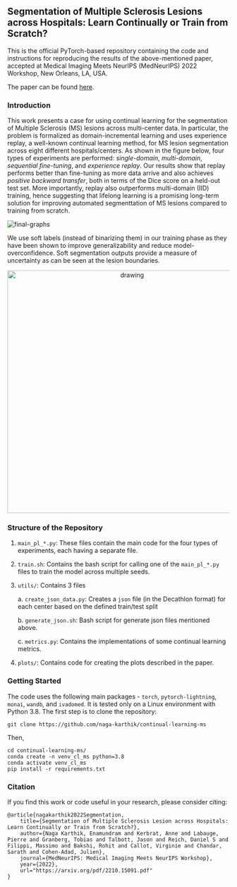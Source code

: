 ## Segmentation of Multiple Sclerosis Lesions across Hospitals: Learn Continually or Train from Scratch?

This is the official PyTorch-based repository containing the code and instructions for reproducing the results of the above-mentioned paper, accepted at Medical Imaging Meets NeurIPS (MedNeurIPS) 2022 Workshop, New Orleans, LA, USA. 

The paper can be found [here](https://arxiv.org/pdf/2210.15091.pdf).

### Introduction

This work presents a case for using continual learning for the segmentation of Multiple Sclerosis (MS) lesions across multi-center data. In particular, the problem is formalized as domain-incremental learning and uses experience replay, a well-known continual learning method, for MS lesion segmentation across eight different hospitals/centers. As shown in the figure below, four types of experiments are performed: _single-domain_, _multi-domain_, _sequential fine-tuning_, and _experience replay_. Our results show that replay performs better than fine-tuning as more data arrive and also achieves _positive backward transfer_, both in terms of the Dice score on a held-out test set. More importantly, replay also outperforms multi-domain (IID) training, hence suggesting that lifelong learning is a promising long-term solution for improving automated segmenttation of MS lesions compared to training from scratch. 

![final-graphs](https://user-images.githubusercontent.com/53445351/193100984-5b9436d7-2268-4124-b042-879802d604be.jpg)

We use soft labels (instead of binarizing them) in our training phase as they have been shown to improve generalizability and reduce model-overconfidence. Soft segmentation outputs provide a measure of uncertainty as can be seen at the lesion boundaries. 

<p align="center">
<img src="https://user-images.githubusercontent.com/53445351/193101064-686d5b26-4e3e-42ca-85a7-7f0ef4f5366f.jpg" alt="drawing" width="550"/>
</p>


### Structure of the Repository

1. `main_pl_*.py`: These files contain the main code for the four types of experiments, each having a separate file. 
2. `train.sh`: Contains the bash script for calling one of the `main_pl_*.py` files to train the model across multiple seeds.
3. `utils/`: Contains 3 files

    a. `create_json_data.py`: Creates a `json` file (in the Decathlon format) for each center based on the defined train/test split

    b. `generate_json.sh`: Bash script for generate json files mentioned above.

    c. `metrics.py`: Contains the implementations of some continual learning metrics. 
4. `plots/`: Contains code for creating the plots described in the paper. 


### Getting Started

The code uses the following main packages - `torch`, `pytorch-lightning`, `monai`, `wandb`, and `ivadomed`. It is tested only on a Linux environment with Python 3.8. The first step is to clone the repository:

```git clone https://github.com/naga-karthik/continual-learning-ms```

Then, 
```
cd continual-learning-ms/
conda create -n venv_cl_ms python=3.8
conda activate venv_cl_ms
pip install -r requirements.txt
```

### Citation
If you find this work or code useful in your research, please consider citing:

```
@article{nagakarthik2022Segmentation,
    title={Segmentation of Multiple Sclerosis Lesion across Hospitals: Learn Continually or Train from Scratch?},
    author={Naga Karthik, Enamundram and Kerbrat, Anne and Labauge, Pierre and Granberg, Tobias and Talbott, Jason and Reich, Daniel S and Filippi, Massimo and Bakshi, Rohit and Callot, Virginie and Chandar, Sarath and Cohen-Adad, Julien},
    journal={MedNeurIPS: Medical Imaging Meets NeurIPS Workshop},
    year={2022},
    url="https://arxiv.org/pdf/2210.15091.pdf"
}
```
